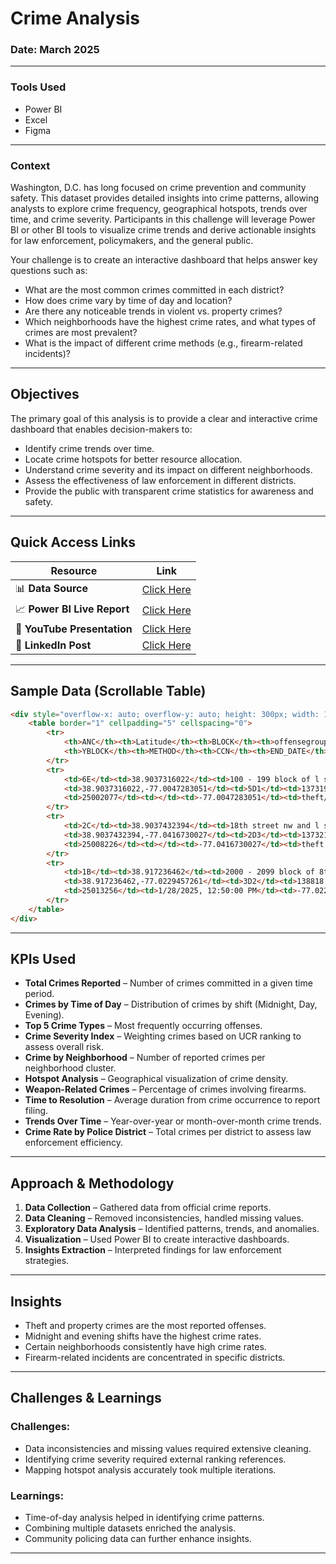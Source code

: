 # Crime Analysis
### Date: March 2025
---

### Tools Used
- Power BI
- Excel
- Figma

---

### Context
Washington, D.C. has long focused on crime prevention and community safety. This dataset provides detailed insights into crime patterns, allowing analysts to explore crime frequency, geographical hotspots, trends over time, and crime severity. Participants in this challenge will leverage Power BI or other BI tools to visualize crime trends and derive actionable insights for law enforcement, policymakers, and the general public.

Your challenge is to create an interactive dashboard that helps answer key questions such as:

- What are the most common crimes committed in each district?
- How does crime vary by time of day and location?
- Are there any noticeable trends in violent vs. property crimes?
- Which neighborhoods have the highest crime rates, and what types of crimes are most prevalent?
- What is the impact of different crime methods (e.g., firearm-related incidents)?

---

## Objectives
The primary goal of this analysis is to provide a clear and interactive crime dashboard that enables decision-makers to:
- Identify crime trends over time.
- Locate crime hotspots for better resource allocation.
- Understand crime severity and its impact on different neighborhoods.
- Assess the effectiveness of law enforcement in different districts.
- Provide the public with transparent crime statistics for awareness and safety.

---

## Quick Access Links
| **Resource**                 | **Link**  |
|------------------------------|----------|
| 📊 **Data Source**           | [Click Here](#) |
| 📈 **Power BI Live Report**  | [Click Here](#) |
| 🎥 **YouTube Presentation**  | [Click Here](#) |
| 🔗 **LinkedIn Post**         | [Click Here](#) |

---

## Sample Data (Scrollable Table)
```html
<div style="overflow-x: auto; overflow-y: auto; height: 300px; width: 100%;">
    <table border="1" cellpadding="5" cellspacing="0">
        <tr>
            <th>ANC</th><th>Latitude</th><th>BLOCK</th><th>offensegroup</th><th>location</th><th>sector</th>
            <th>YBLOCK</th><th>METHOD</th><th>CCN</th><th>END_DATE</th><th>LONGITUDE</th><th>offense-text</th>
        </tr>
        <tr>
            <td>6E</td><td>38.9037316022</td><td>100 - 199 block of l street ne</td><td>property</td>
            <td>38.9037316022,-77.0047283051</td><td>5D1</td><td>137319.55</td><td>others</td>
            <td>25002077</td><td></td><td>-77.0047283051</td><td>theft/other</td>
        </tr>
        <tr>
            <td>2C</td><td>38.9037432394</td><td>18th street nw and l street nw</td><td>property</td>
            <td>38.9037432394,-77.0416730027</td><td>2D3</td><td>137321.65625287</td><td>others</td>
            <td>25008226</td><td></td><td>-77.0416730027</td><td>theft f/auto</td>
        </tr>
        <tr>
            <td>1B</td><td>38.917236462</td><td>2000 - 2099 block of 8th street nw</td><td>property</td>
            <td>38.917236462,-77.0229457261</td><td>3D2</td><td>138818.94</td><td>others</td>
            <td>25013256</td><td>1/28/2025, 12:50:00 PM</td><td>-77.0229457261</td><td>theft/other</td>
        </tr>
    </table>
</div>
```

---

## KPIs Used
- **Total Crimes Reported** – Number of crimes committed in a given time period.
- **Crimes by Time of Day** – Distribution of crimes by shift (Midnight, Day, Evening).
- **Top 5 Crime Types** – Most frequently occurring offenses.
- **Crime Severity Index** – Weighting crimes based on UCR ranking to assess overall risk.
- **Crime by Neighborhood** – Number of reported crimes per neighborhood cluster.
- **Hotspot Analysis** – Geographical visualization of crime density.
- **Weapon-Related Crimes** – Percentage of crimes involving firearms.
- **Time to Resolution** – Average duration from crime occurrence to report filing.
- **Trends Over Time** – Year-over-year or month-over-month crime trends.
- **Crime Rate by Police District** – Total crimes per district to assess law enforcement efficiency.

---

## Approach & Methodology
1. **Data Collection** – Gathered data from official crime reports.
2. **Data Cleaning** – Removed inconsistencies, handled missing values.
3. **Exploratory Data Analysis** – Identified patterns, trends, and anomalies.
4. **Visualization** – Used Power BI to create interactive dashboards.
5. **Insights Extraction** – Interpreted findings for law enforcement strategies.

---

## Insights
- Theft and property crimes are the most reported offenses.
- Midnight and evening shifts have the highest crime rates.
- Certain neighborhoods consistently have high crime rates.
- Firearm-related incidents are concentrated in specific districts.

---

## Challenges & Learnings
### **Challenges:**
- Data inconsistencies and missing values required extensive cleaning.
- Identifying crime severity required external ranking references.
- Mapping hotspot analysis accurately took multiple iterations.

### **Learnings:**
- Time-of-day analysis helped in identifying crime patterns.
- Combining multiple datasets enriched the analysis.
- Community policing data can further enhance insights.

---


